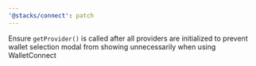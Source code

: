 ```yaml
---
'@stacks/connect': patch
---
```


Ensure `getProvider()` is called after all providers are initialized to prevent wallet selection modal from showing unnecessarily when using WalletConnect

